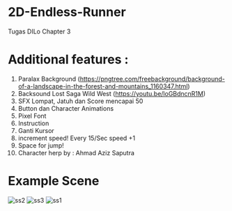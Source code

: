 # 2D-Endless-Runner
Tugas DILo Chapter 3

# Additional features :
1. Paralax Background (https://pngtree.com/freebackground/background-of-a-landscape-in-the-forest-and-mountains_1160347.html)
2. Backsound Lost Saga Wild West (https://youtu.be/loGBdncnR1M)
3. SFX Lompat, Jatuh dan Score mencapai 50
4. Button dan Character Animations
5. Pixel Font
6. Instruction
7. Ganti Kursor
8. increment speed! Every 15/Sec speed +1
9. Space for jump!
10. Character herp by : Ahmad Aziz Saputra

# Example Scene
![ss2](https://user-images.githubusercontent.com/89525164/133279903-0d6345a1-2022-4c74-9a4c-ee0f02c276f6.png)
![ss3](https://user-images.githubusercontent.com/89525164/133279908-7798aafe-33c0-4a3c-ada5-026835e57e6b.png)
![ss1](https://user-images.githubusercontent.com/89525164/133279924-170df3af-f2dc-4950-a358-9e573834b8b5.png)
